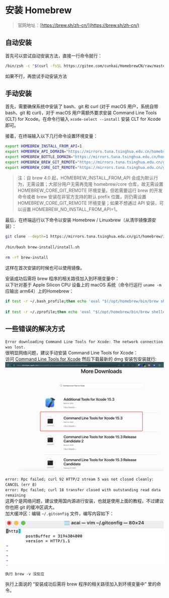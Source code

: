 # 安装 Homebrew

> 官网地址：[https://brew.sh/zh-cn/](https://brew.sh/zh-cn/)

## 自动安装

首先可以尝试自动安装方法，直接一行命令就行：

```bash
/bin/zsh -c "$(curl -fsSL https://gitee.com/cunkai/HomebrewCN/raw/master/Homebrew.sh)"
```

如果不行，再尝试手动安装方法

## 手动安装

首先，需要确保系统中安装了 bash、git 和 curl (对于 macOS 用户，系统自带 bash、git 和 curl)，对于 macOS 用户需额外要求安装 Command Line Tools (CLT) for Xcode。在命令行输入 `xcode-select --install` 安装 CLT for Xcode 即可。

接着，在终端输入以下几行命令设置环境变量：

```bash
export HOMEBREW_INSTALL_FROM_API=1
export HOMEBREW_API_DOMAIN="https://mirrors.tuna.tsinghua.edu.cn/homebrew-bottles/api"
export HOMEBREW_BOTTLE_DOMAIN="https://mirrors.tuna.tsinghua.edu.cn/homebrew-bottles"
export HOMEBREW_BREW_GIT_REMOTE="https://mirrors.tuna.tsinghua.edu.cn/git/homebrew/brew.git"
export HOMEBREW_CORE_GIT_REMOTE="https://mirrors.tuna.tsinghua.edu.cn/git/homebrew/homebrew-core.git"
```

> 注：自 brew 4.0 起，HOMEBREW_INSTALL_FROM_API 会成为默认行为，无需设置；大部分用户无需再克隆 homebrew/core 仓库，故无需设置 HOMEBREW_CORE_GIT_REMOTE 环境变量。但若需要运行 brew 的开发命令或者 brew 安装在非官方支持的默认 prefix 位置，则仍需设置 HOMEBREW_CORE_GIT_REMOTE 环境变量；如果不想通过 API 安装，可以设置 HOMEBREW_NO_INSTALL_FROM_API=1。

最后，在终端运行以下命令以安装 Homebrew / Linuxbrew（从清华镜像源安装）：

```bash
git clone --depth=1 https://mirrors.tuna.tsinghua.edu.cn/git/homebrew/install.git brew-install

/bin/bash brew-install/install.sh

rm -rf brew-install
```

这样在首次安装的时候也可以使用镜像。

安装成功后需将 brew 程序的相关路径加入到环境变量中：  
以下针对基于 Apple Silicon CPU 设备上的 macOS 系统（命令行运行 `uname -m` 应输出 arm64）上的Homebrew：

```bash
if test -r ~/.bash_profile;then echo 'eval "$(/opt/homebrew/bin/brew shellenv)"' >> ~/.bash_profile;else touch ~/.bash_profile && echo 'eval "$(/opt/homebrew/bin/brew shellenv)"' >> ~/.bash_profile;fi

if test -r ~/.zprofile;then echo 'eval "$(/opt/homebrew/bin/brew shellenv)"' >> ~/.zprofile;else touch ~/.zprofile && echo 'eval "$(/opt/homebrew/bin/brew shellenv)"' >> ~/.zprofile;fi
```

## 一些错误的解决方式

`Error downloading Command Line Tools for Xcode: The network connection was lost.`  
很明显网络问题，建议手动安装 Command Line Tools for Xcode：  
访问 [Command Line Tools for Xcode](https://developer.apple.com/download/all/?q=Command%20Line%20Tools%20for%20Xcode) 然后下载最新的 dmg 安装包安装就行:  
![image](_assets/71f79b418419e6d6db33b5976e1083b3_MD5.png)

`error: Rpc failed; curl 92 HTTP/2 stream 5 was not closed cleanly: CANCEL (err 8)`  
`error: Rpc failed; curl 18 transfer closed with outstanding read data remaining`  
这两个是网络问题，建议使用国内源进行安装，也就是使用上面的教程，不过建议你也把 git 的缓冲区调大。  
加大缓冲区：编辑 `~/.gitconfig` 文件，编写内容如下：  

![image](_assets/3684374def1c45b66cbc53a0868bdc49_MD5.png)

`执行 brew -v 没反应`  

执行上面说的 “安装成功后需将 brew 程序的相关路径加入到环境变量中” 里的命令。